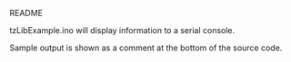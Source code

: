 README

tzLibExample.ino will display information to a serial console.

Sample output is shown as a comment at the bottom of the source
code. 